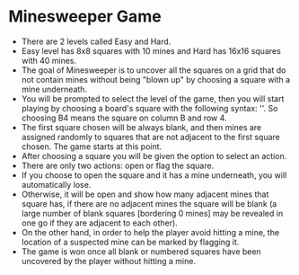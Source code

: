 # Minesweeper Game

- There are 2 levels called Easy and Hard.
- Easy level has 8x8 squares with 10 mines and Hard has 16x16 squares with 40 mines.
- The goal of Minesweeper is to uncover all the squares on a grid that do not contain mines without being "blown up" by choosing a square with a mine underneath.
- You will be prompted to select the level of the game, then you will start playing by choosing a board's square with the following syntax: '<column><row>'. So choosing B4 means the square on column B and row 4.
- The first square chosen will be always blank, and then mines are assigned randomly to squares that are not adjacent to the first square chosen. The game starts at this point.
- After choosing a square you will be given the option to select an action.
- There are only two actions: open or flag the square.
- If you choose to open the square and it has a mine underneath, you will automatically lose.
- Otherwise, it will be open and show how many adjacent mines that square has, if there are no adjacent mines the square will be blank (a large number of blank squares [bordering 0 mines] may be revealed in one go if they are adjacent to each other).
- On the other hand, in order to help the player avoid hitting a mine, the location of a suspected mine can be marked by flagging it.
- The game is won once all blank or numbered squares have been uncovered by the player without hitting a mine.